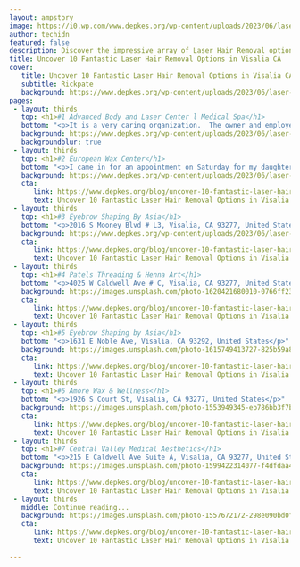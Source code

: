 ```yaml
---
layout: ampstory
image: https://i0.wp.com/www.depkes.org/wp-content/uploads/2023/06/laser-hair-removal-0-in-visalia-ca-1685869748.png?resize=640,853
author: techidn
featured: false
description: Discover the impressive array of Laser Hair Removal options in Visalia CA, where you can find 10 of the largest Laser Hair Removal establishments in the area. From renowned classics to hidde
title: Uncover 10 Fantastic Laser Hair Removal Options in Visalia CA
cover:
   title: Uncover 10 Fantastic Laser Hair Removal Options in Visalia CA
   subtitle: Rickpate
   background: https://www.depkes.org/wp-content/uploads/2023/06/laser-hair-removal-0-in-visalia-ca-1685869748.png
pages: 
 - layout: thirds
   top: <h1>#1 Advanced Body and Laser Center l Medical Spa</h1>
   bottom: "<p>It is a very caring organization.  The owner and employees truly care about the well being of their clients.  I have always been very happy  with my experiences.</p>"
   background: https://www.depkes.org/wp-content/uploads/2023/06/laser-hair-removal-1-in-visalia-ca-1685869749.jpeg
   backgroundblur: true
 - layout: thirds
   top: <h1>#2 European Wax Center</h1>
   bottom: "<p>I came in for an appointment on Saturday for my daughter. Normally all the girls are very nice. Not this time. This time the lady checking us in was very rude. The way sh</p>"
   background: https://www.depkes.org/wp-content/uploads/2023/06/laser-hair-removal-2-in-visalia-ca-1685869750.jpeg
   cta:
      link: https://www.depkes.org/blog/uncover-10-fantastic-laser-hair-removal-options-in-visalia-ca/
      text: Uncover 10 Fantastic Laser Hair Removal Options in Visalia CA
 - layout: thirds
   top: <h1>#3 Eyebrow Shaping By Asia</h1>
   bottom: "<p>2016 S Mooney Blvd # L3, Visalia, CA 93277, United States</p>"
   background: https://www.depkes.org/wp-content/uploads/2023/06/laser-hair-removal-3-in-visalia-ca-1685869750.jpeg
   cta:
      link: https://www.depkes.org/blog/uncover-10-fantastic-laser-hair-removal-options-in-visalia-ca/
      text: Uncover 10 Fantastic Laser Hair Removal Options in Visalia CA
 - layout: thirds
   top: <h1>#4 Patels Threading & Henna Art</h1>
   bottom: "<p>4025 W Caldwell Ave # C, Visalia, CA 93277, United States</p>"
   background: https://images.unsplash.com/photo-1620421680010-0766ff230392?ixlib=rb-4.0.3&ixid=MnwxMjA3fDB8MHxwaG90by1wYWdlfHx8fGVufDB8fHx8&auto=format&fit=crop&w=640&h=853&q=80
   cta:
      link: https://www.depkes.org/blog/uncover-10-fantastic-laser-hair-removal-options-in-visalia-ca/
      text: Uncover 10 Fantastic Laser Hair Removal Options in Visalia CA
 - layout: thirds
   top: <h1>#5 Eyebrow Shaping by Asia</h1>
   bottom: "<p>1631 E Noble Ave, Visalia, CA 93292, United States</p>"
   background: https://images.unsplash.com/photo-1615749413727-825b59a857b5?ixlib=rb-4.0.3&ixid=MnwxMjA3fDB8MHxwaG90by1wYWdlfHx8fGVufDB8fHx8&auto=format&fit=crop&w=640&h=853&q=80
   cta:
      link: https://www.depkes.org/blog/uncover-10-fantastic-laser-hair-removal-options-in-visalia-ca/
      text: Uncover 10 Fantastic Laser Hair Removal Options in Visalia CA
 - layout: thirds
   top: <h1>#6 Amore Wax & Wellness</h1>
   bottom: "<p>1926 S Court St, Visalia, CA 93277, United States</p>"
   background: https://images.unsplash.com/photo-1553949345-eb786bb3f7ba?ixlib=rb-4.0.3&ixid=MnwxMjA3fDB8MHxwaG90by1wYWdlfHx8fGVufDB8fHx8&auto=format&fit=crop&w=640&h=853&q=80
   cta:
      link: https://www.depkes.org/blog/uncover-10-fantastic-laser-hair-removal-options-in-visalia-ca/
      text: Uncover 10 Fantastic Laser Hair Removal Options in Visalia CA
 - layout: thirds
   top: <h1>#7 Central Valley Medical Aesthetics</h1>
   bottom: "<p>215 E Caldwell Ave Suite A, Visalia, CA 93277, United States</p>"
   background: https://images.unsplash.com/photo-1599422314077-f4dfdaa4cd09?ixlib=rb-4.0.3&ixid=MnwxMjA3fDB8MHxwaG90by1wYWdlfHx8fGVufDB8fHx8&auto=format&fit=crop&w=640&h=853&q=80
   cta:
      link: https://www.depkes.org/blog/uncover-10-fantastic-laser-hair-removal-options-in-visalia-ca/
      text: Uncover 10 Fantastic Laser Hair Removal Options in Visalia CA
 - layout: thirds
   middle: Continue reading...
   background: https://images.unsplash.com/photo-1557672172-298e090bd0f1?ixlib=rb-4.0.3&ixid=MnwxMjA3fDB8MHxwaG90by1wYWdlfHx8fGVufDB8fHx8&auto=format&fit=crop&w=640&h=853&q=80
   cta:
      link: https://www.depkes.org/blog/uncover-10-fantastic-laser-hair-removal-options-in-visalia-ca/
      text: Uncover 10 Fantastic Laser Hair Removal Options in Visalia CA
      
---
```

